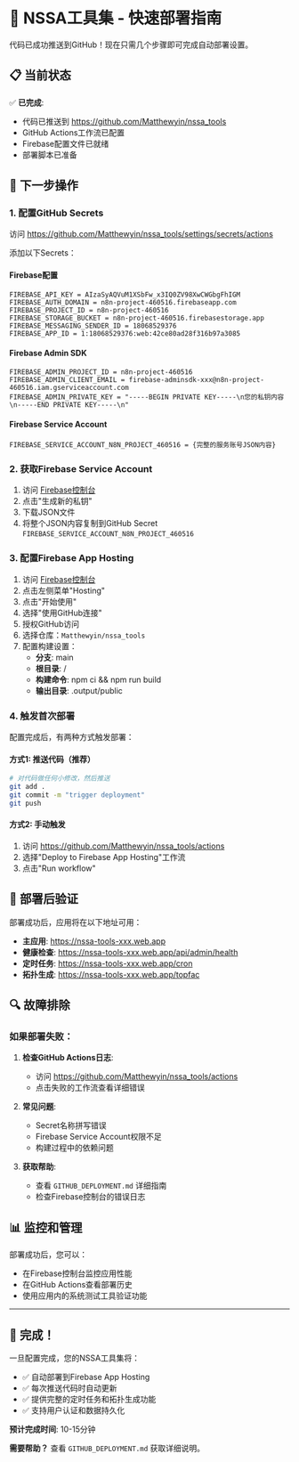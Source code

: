 # 🚀 NSSA工具集 - 快速部署指南

代码已成功推送到GitHub！现在只需几个步骤即可完成自动部署设置。

## 📋 当前状态

✅ **已完成**:
- 代码已推送到 https://github.com/Matthewyin/nssa_tools
- GitHub Actions工作流已配置
- Firebase配置文件已就绪
- 部署脚本已准备

## 🔧 下一步操作

### 1. 配置GitHub Secrets

访问 https://github.com/Matthewyin/nssa_tools/settings/secrets/actions

添加以下Secrets：

#### Firebase配置
```
FIREBASE_API_KEY = AIzaSyAQVuM1XSbFw_x3IQ0ZV98XwCWGbgFhIGM
FIREBASE_AUTH_DOMAIN = n8n-project-460516.firebaseapp.com
FIREBASE_PROJECT_ID = n8n-project-460516
FIREBASE_STORAGE_BUCKET = n8n-project-460516.firebasestorage.app
FIREBASE_MESSAGING_SENDER_ID = 18068529376
FIREBASE_APP_ID = 1:18068529376:web:42ce80ad28f316b97a3085
```

#### Firebase Admin SDK
```
FIREBASE_ADMIN_PROJECT_ID = n8n-project-460516
FIREBASE_ADMIN_CLIENT_EMAIL = firebase-adminsdk-xxx@n8n-project-460516.iam.gserviceaccount.com
FIREBASE_ADMIN_PRIVATE_KEY = "-----BEGIN PRIVATE KEY-----\n您的私钥内容\n-----END PRIVATE KEY-----\n"
```

#### Firebase Service Account
```
FIREBASE_SERVICE_ACCOUNT_N8N_PROJECT_460516 = {完整的服务账号JSON内容}
```

### 2. 获取Firebase Service Account

1. 访问 [Firebase控制台](https://console.firebase.google.com/project/n8n-project-460516/settings/serviceaccounts/adminsdk)
2. 点击"生成新的私钥"
3. 下载JSON文件
4. 将整个JSON内容复制到GitHub Secret `FIREBASE_SERVICE_ACCOUNT_N8N_PROJECT_460516`

### 3. 配置Firebase App Hosting

1. 访问 [Firebase控制台](https://console.firebase.google.com/project/n8n-project-460516)
2. 点击左侧菜单"Hosting"
3. 点击"开始使用"
4. 选择"使用GitHub连接"
5. 授权GitHub访问
6. 选择仓库：`Matthewyin/nssa_tools`
7. 配置构建设置：
   - **分支**: main
   - **根目录**: /
   - **构建命令**: npm ci && npm run build
   - **输出目录**: .output/public

### 4. 触发首次部署

配置完成后，有两种方式触发部署：

#### 方式1: 推送代码（推荐）
```bash
# 对代码做任何小修改，然后推送
git add .
git commit -m "trigger deployment"
git push
```

#### 方式2: 手动触发
1. 访问 https://github.com/Matthewyin/nssa_tools/actions
2. 选择"Deploy to Firebase App Hosting"工作流
3. 点击"Run workflow"

## 🎯 部署后验证

部署成功后，应用将在以下地址可用：
- **主应用**: https://nssa-tools-xxx.web.app
- **健康检查**: https://nssa-tools-xxx.web.app/api/admin/health
- **定时任务**: https://nssa-tools-xxx.web.app/cron
- **拓扑生成**: https://nssa-tools-xxx.web.app/topfac

## 🔍 故障排除

### 如果部署失败：

1. **检查GitHub Actions日志**:
   - 访问 https://github.com/Matthewyin/nssa_tools/actions
   - 点击失败的工作流查看详细错误

2. **常见问题**:
   - Secret名称拼写错误
   - Firebase Service Account权限不足
   - 构建过程中的依赖问题

3. **获取帮助**:
   - 查看 `GITHUB_DEPLOYMENT.md` 详细指南
   - 检查Firebase控制台的错误日志

## 📊 监控和管理

部署成功后，您可以：
- 在Firebase控制台监控应用性能
- 在GitHub Actions查看部署历史
- 使用应用内的系统测试工具验证功能

---

## 🎉 完成！

一旦配置完成，您的NSSA工具集将：
- ✅ 自动部署到Firebase App Hosting
- ✅ 每次推送代码时自动更新
- ✅ 提供完整的定时任务和拓扑生成功能
- ✅ 支持用户认证和数据持久化

**预计完成时间**: 10-15分钟

**需要帮助？** 查看 `GITHUB_DEPLOYMENT.md` 获取详细说明。
